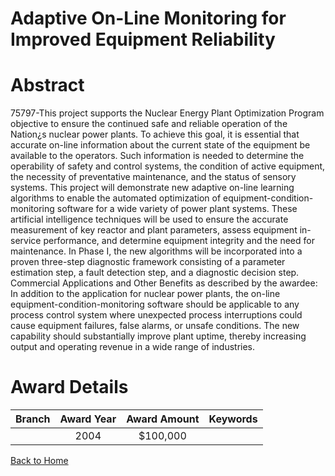 
Adaptive On-Line Monitoring for Improved Equipment Reliability
==============================================================

# Abstract


75797-This project supports the Nuclear Energy Plant Optimization Program objective to ensure the continued safe and reliable operation of the Nation¿s nuclear power plants.  To achieve this goal, it is essential that accurate on-line information about the current state of the equipment be available to the operators.  Such information is needed to determine the operability of safety and control systems, the condition of active equipment, the necessity of preventative maintenance, and the status of sensory systems.  This project will demonstrate new adaptive on-line learning algorithms to enable the automated optimization of equipment-condition-monitoring software for a wide variety of power plant systems.  These artificial intelligence techniques will be used to ensure the accurate measurement of key reactor and plant parameters, assess equipment in-service performance, and determine equipment integrity and the need for maintenance.  In Phase I, the new algorithms will be incorporated into a proven three-step diagnostic framework consisting of a parameter estimation step, a fault detection step, and a diagnostic decision step. Commercial Applications and Other Benefits as described by the awardee:  In addition to the application for nuclear power plants, the on-line equipment-condition-monitoring software should be applicable to any process control system where unexpected process interruptions could cause equipment failures, false alarms, or unsafe conditions.  The new capability should substantially improve plant uptime, thereby increasing output and operating revenue in a wide range of industries.  

# Award Details

|Branch|Award Year|Award Amount|Keywords|
| :---: | :---: | :---: | :---: |
||2004|$100,000||
  
  


[Back to Home](https://github.com/chrischow/dod_sbir_awards#911)
